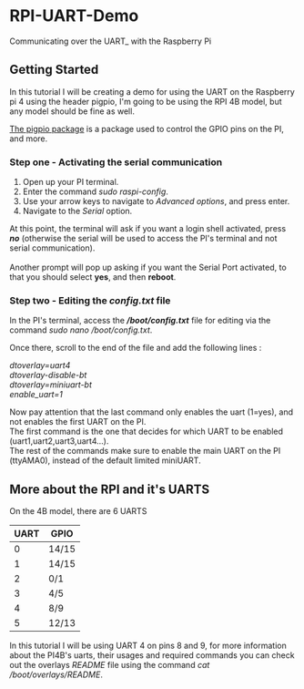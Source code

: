 # RPI-UART-Demo
Communicating over the UART_ with the Raspberry Pi
## Getting Started

In this tutorial I will be creating a demo for using the UART on the Raspberry pi 4 using the header pigpio, I'm going to be using the RPI 4B model, but any model should be fine as well. </br>

[The pigpio package](https://abyz.me.uk/rpi/pigpio/) is a package used to control the GPIO pins on the PI, and more.

### Step one - Activating the serial communication

1. Open up your PI terminal.
2. Enter the command *sudo raspi-config*.
3. Use your arrow keys to navigate to *Advanced options*, and press enter.
4. Navigate to the *Serial* option.

At this point, the terminal will ask if you want a login shell activated, press ***no*** (otherwise the serial will be used to access the PI's terminal
and not serial communication). </br></br>
Another prompt will pop up asking if you want the Serial Port activated, to that you should select **yes**, and then **reboot**.

### Step two - Editing the *config.txt* file

In the PI's terminal, access the **_/boot/config.txt_** file for editing via the command *sudo nano /boot/config.txt*.

Once there, scroll to the end of the file and add the following lines :

*dtoverlay=uart4</br>
dtoverlay-disable-bt</br>
dtoverlay=miniuart-bt</br>
enable_uart=1*

Now pay attention that the last command only enables the uart (1=yes), and not enables the first UART on the PI. </br>
The first command is the one that decides for which UART to be enabled (uart1,uart2,uart3,uart4...). </br>
The rest of the commands make sure to enable the main UART on the PI (ttyAMA0), instead of the default limited miniUART.

## More about the RPI and it's UARTS

On the 4B model, there are 6 UARTS

| UART  | GPIO |
| ------------- | ------------- |
| 0  | 14/15  |
| 1  | 14/15  |
| 2  | 0/1  |
| 3  | 4/5  |
| 4  | 8/9  |
| 5  | 12/13  |

In this tutorial I will be using UART 4 on pins 8 and 9, for more information about the PI4B's uarts,
their usages and required commands you can check out the overlays *README* file using the command *cat /boot/overlays/README*.

